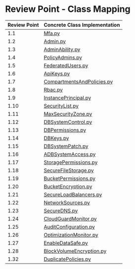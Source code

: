 # Review Point - Class Mapping

| Review Point | Concrete Class Implementation                           |
|--------------|---------------------------------------------------------|
| 1.1          | [Mfa.py](Mfa.py)                                        |
| 1.2          | [Admin.py](Admin.py)                                    |
| 1.3          | [AdminAbility.py](AdminAbility.py)                      |
| 1.4          | [PolicyAdmins.py](PolicyAdmins.py)                      |
| 1.5          | [FederatedUsers.py](FederatedUsers.py)                  |
| 1.6          | [ApiKeys.py](ApiKeys.py)                                |
| 1.7          | [CompartmentsAndPolicies.py](CompartmentsAndPolicies.py)|
| 1.8          | [Rbac.py](Rbac.py)                                      |
| 1.9          | [InstancePrincipal.py](InstancePrincipal.py)            |
| 1.10         | [SecurityList.py](SecurityList.py)                      |
| 1.11         | [MaxSecurityZone.py](MaxSecurityZone.py)                |
| 1.12         | [DBSystemControl.py](DBSystemControl.py)                |
| 1.13         | [DBPermissions.py](DBPermissions.py)                    |
| 1.14         | [DBKeys.py](DBKeys.py)                                  |
| 1.15         | [DBSystemPatch.py](DBSystemPatch.py)                    |
| 1.16         | [ADBSystemAccess.py](ADBSystemAccess.py)                |
| 1.17         | [StoragePermissions.py](StoragePermissions.py)          |
| 1.18         | [SecureFileStorage.py](SecureFileStorage.py)            |
| 1.19         | [BucketPermissions.py](BucketPermissions.py)            |
| 1.20         | [BucketEncryption.py](BucketEncryption.py)              |
| 1.21         | [SecureLoadBalancers.py](SecureLoadBalancers.py)        |
| 1.22         | [NetworkSources.py](NetworkSources.py)                  |
| 1.23         | [SecureDNS.py](SecureDNS.py)                            |
| 1.24         | [CloudGuardMonitor.py](CloudGuardMonitor.py)            |
| 1.25         | [AuditConfiguration.py](AuditConfiguration.py)          |
| 1.26         | [OptimizationMonitor.py](OptimizationMonitor.py)        |
| 1.27         | [EnableDataSafe.py](EnableDataSafe.py)                  |
| 1.28         | [BlockVolumeEncryption.py](BlockVolumeEncryption.py)    |
| 1.32         | [DuplicatePolicies.py](DuplicatePolicies.py)            |
